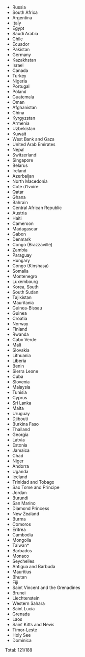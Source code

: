 * Russia
* South Africa
* Argentina
* Italy
* Egypt
* Saudi Arabia
* Chile
* Ecuador
* Pakistan
* Germany
* Kazakhstan
* Israel
* Canada
* Turkey
* Nigeria
* Portugal
* Poland
* Guatemala
* Oman
* Afghanistan
* China
* Kyrgyzstan
* Armenia
* Uzbekistan
* Kuwait
* West Bank and Gaza
* United Arab Emirates
* Nepal
* Switzerland
* Singapore
* Belarus
* Ireland
* Azerbaijan
* North Macedonia
* Cote d'Ivoire
* Qatar
* Ghana
* Bahrain
* Central African Republic
* Austria
* Haiti
* Cameroon
* Madagascar
* Gabon
* Denmark
* Congo (Brazzaville)
* Zambia
* Paraguay
* Hungary
* Congo (Kinshasa)
* Somalia
* Montenegro
* Luxembourg
* Korea, South
* South Sudan
* Tajikistan
* Mauritania
* Guinea-Bissau
* Guinea
* Croatia
* Norway
* Finland
* Rwanda
* Cabo Verde
* Mali
* Slovakia
* Lithuania
* Liberia
* Benin
* Sierra Leone
* Cuba
* Slovenia
* Malaysia
* Tunisia
* Cyprus
* Sri Lanka
* Malta
* Uruguay
* Djibouti
* Burkina Faso
* Thailand
* Georgia
* Latvia
* Estonia
* Jamaica
* Chad
* Niger
* Andorra
* Uganda
* Iceland
* Trinidad and Tobago
* Sao Tome and Principe
* Jordan
* Burundi
* San Marino
* Diamond Princess
* New Zealand
* Burma
* Comoros
* Eritrea
* Cambodia
* Mongolia
* Taiwan*
* Barbados
* Monaco
* Seychelles
* Antigua and Barbuda
* Mauritius
* Bhutan
* Fiji
* Saint Vincent and the Grenadines
* Brunei
* Liechtenstein
* Western Sahara
* Saint Lucia
* Grenada
* Laos
* Saint Kitts and Nevis
* Timor-Leste
* Holy See
* Dominica

Total: 121/188